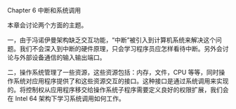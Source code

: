 Chapter 6 中断和系统调用

本章会讨论两个方面的主题。

一，由于冯诺伊曼架构缺乏交互功能，“中断”被引入到计算机系统来解决这个问题。我们不会深入到中断的硬件原理，只会学习程序员应怎样看待中断。另外会讨论与外部设备通信的输入输出端口。

二，操作系统管理了一些资源，这些资源包括：内存，文件，CPU 等等，同时操作系统对应用程序提供了和这些资源交互的接口。这种接口是通过系统调用来实现的。将控制权从应用程序移交给操作系统子程序需要定义良好的权限扩展，我们会在 Intel 64 架构下学习系统调用如何工作。


